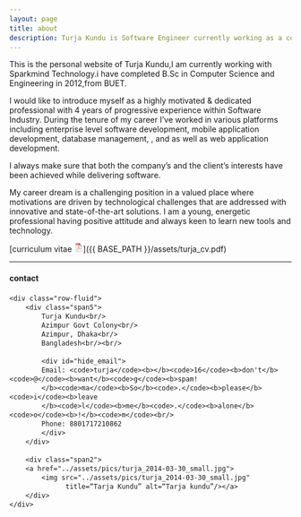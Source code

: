 ```yaml
---
layout: page
title: about
description: Turja Kundu is Software Engineer currently working as a contract based Developer with Sparkmind Technologies.He received a B.Sc in Computer Science and Engineering in 2012,from BUET.
---
```


This is the personal website of Turja Kundu,I am currently working with Sparkmind Technology.i have completed B.Sc in Computer Science and Engineering in 2012,from BUET.  


I would like to introduce myself as a highly motivated & dedicated professional with 4 years of progressive experience within Software Industry. During the tenure of my career I’ve worked in 
various platforms including enterprise level software development, mobile application development, database management, , and as well as web application development. 

I always make sure that both the company’s and the client’s interests have been achieved while delivering software.

My career dream is a challenging position in a valued place where motivations are driven by technological challenges that are addressed with innovative and state-of-the-art solutions. 
I am a young, energetic professional having positive attitude and always keen to learn new tools and technology. 




[curriculum vitae ![CV as pdf](icons16/pdf-icon.png)]({{ BASE_PATH }}/assets/turja_cv.pdf)



---

<div class="container">
<h4><a name="contact"></a>contact</h4>

    <div class="row-fluid">
        <div class="span5">
            Turja Kundu<br/>
            Azimpur Govt Colony<br/>
            Azimpur, Dhaka<br/>
            Bangladesh<br/><br/>

            <div id="hide_email">
            Email: <code>turja</code><b></b><code>16</code><b>don't</b><code>@</code><b>want</b><code>g</code><b>spam!
            </b><code>ma</code><b>So</b><code>.</code><b>please</b><code>i</code><b>leave
            </b><code>l</code><b>me</b><code>.</code><b>alone</b><code>o</code><b>!</b><code>m</code><br/>
            Phone: 8801717210862
            </div>
        </div>

        <div class="span2">
        <a href="../assets/pics/turja_2014-03-30_small.jpg">
            <img src="../assets/pics/turja_2014-03-30_small.jpg"
                  title=“Tarja Kundu” alt=“Tarja kundu”/></a>
        </div>
    </div>
</div>

